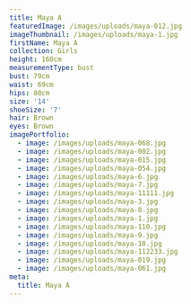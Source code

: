 ```yaml
---
title: Maya A
featuredImage: /images/uploads/maya-012.jpg
imageThumbnail: /images/uploads/maya-1.jpg
firstName: Maya A
collection: Girls
height: 160cm
measurementType: bust
bust: 79cm
waist: 69cm
hips: 80cm
size: '14'
shoeSize: '7'
hair: Brown
eyes: Brown
imagePortfolio:
  - image: /images/uploads/maya-068.jpg
  - image: /images/uploads/maya-002.jpg
  - image: /images/uploads/maya-015.jpg
  - image: /images/uploads/maya-054.jpg
  - image: /images/uploads/maya-6.jpg
  - image: /images/uploads/maya-7.jpg
  - image: /images/uploads/maya-11111.jpg
  - image: /images/uploads/maya-3.jpg
  - image: /images/uploads/maya-8.jpg
  - image: /images/uploads/maya-1.jpg
  - image: /images/uploads/maya-110.jpg
  - image: /images/uploads/maya-9.jpg
  - image: /images/uploads/maya-10.jpg
  - image: /images/uploads/maya-112233.jpg
  - image: /images/uploads/maya-019.jpg
  - image: /images/uploads/maya-061.jpg
meta:
  title: Maya A
---
```


